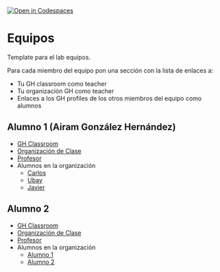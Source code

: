 [![Open in Codespaces](https://classroom.github.com/assets/launch-codespace-7f7980b617ed060a017424585567c406b6ee15c891e84e1186181d67ecf80aa0.svg)](https://classroom.github.com/open-in-codespaces?assignment_repo_id=12700325)
# Equipos

Template para el lab equipos.

Para cada miembro del equipo  pon una sección con la lista de enlaces a:

* Tu GH classroom como teacher
* Tu organización GH como teacher
* Enlaces a los GH profiles de los otros miembros del equipo como alumnos

## Alumno 1 (Airam González Hernández)

* [GH Classroom](https://classroom.github.com/classrooms/149101458-ull-mfp-aet-2324-alu0100615975)
* [Organización de Clase](https://github.com/ull-mfp-aet-2324-alu0100615975)
* [Profesor](https://github.com/falcon47)
* Alumnos en la organización
  * [Carlos](https://github.com/alu0100596113)
  * [Ubay](https://github.com/Ubaygdl)
  * [Javier](https://github.com/alu0100825145)

## Alumno 2

* [GH Classroom]()
* [Organización de Clase]()
* [Profesor]()
* Alumnos en la organización
  * [Alumno 1]()
  * [Alumno 2]()
